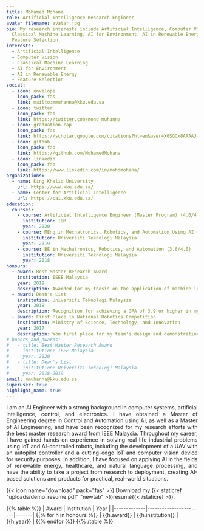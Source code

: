 ```yaml
---
title: Mohamed Mohana
role: Artificial Intelligence Research Engineer
avatar_filename: avatar.jpg
bio: My research interests include Artificial Intelligence, Computer Vision,
  Classical Machine Learning, AI for Environment, AI in Renewable Energy,
  Feature Selection.
interests:
  - Artificial Intelligence
  - Computer Vision
  - Classical Machine Learning
  - AI for Environment
  - AI in Renewable Energy
  - Feature Selection
social:
  - icon: envelope
    icon_pack: fas
    link: mailto:mmuhanna@kku.edu.sa
  - icon: twitter
    icon_pack: fab
    link: https://twitter.com/mohd_muhanna
  - icon: graduation-cap
    icon_pack: fas
    link: https://scholar.google.com/citations?hl=en&user=X0SGCx8AAAAJ
  - icon: github
    icon_pack: fab
    link: https://github.com/MohamedMohana
  - icon: linkedin
    icon_pack: fab
    link: https://www.linkedin.com/in/mohdmohana/
organizations:
  - name: King Khalid University
    url: https://www.kku.edu.sa/
  - name: Center for Artificial Intelligence
    url: https://cai.kku.edu.sa/
education:
  courses:
    - course: Artificial Intelligence Engineer (Master Program) (4.0/4.0)
      institution: IBM
      year: 2020
    - course: MEng in Mechatronics, Robotics, and Automation Using AI (3.9/4.0)
      institution: Universiti Teknologi Malaysia
      year: 2019
    - course: BE in Mechatronics, Robotics, and Automation (3.6/4.0)
      institution: Universiti Teknologi Malaysia
      year: 2018
honours:
  - award: Best Master Research Award
    institution: IEEE Malaysia
    year: 2019
    description: Awarded for my thesis on the application of machine learning in industrial control systems.
  - award: Dean's List
    institution: Universiti Teknologi Malaysia
    year: 2018
    description: Recognition for achieving a GPA of 3.9 or higher in my coursework.
  - award: First Place in National Robotics Competition
    institution: Ministry of Science, Technology, and Innovation
    year: 2017
    description: Won first place for my team's design and demonstration of a humanoid robot.
# honors_and_awards:
#   - title: Best Master Research Award
#     institution: IEEE Malaysia
#     year: 2020
#   - title: Dean's List
#     institution: Universiti Teknologi Malaysia
#     year: 2018-2019
email: mmuhanna@kku.edu.sa
superuser: true
highlight_name: true
---
```


<p align="justify">
I am an AI Engineer with a strong background in computer systems, artificial intelligence, control, and electronics. I have obtained a Master of Engineering degree in Control and Automation using AI, as well as a Master of AI Engineering, and have been recognized for my research efforts with the best master research award from IEEE Malaysia. Throughout my career, I have gained hands-on experience in solving real-life industrial problems using IoT and AI-controlled robots, including the development of a UAV with an autopilot controller and a cutting-edge IoT and computer vision device for security purposes. In addition, I have focused on applying AI in the fields of renewable energy, healthcare, and natural language processing, and have the ability to take a project from research to deployment, creating AI-based solutions and products for practical, real-world situations.
</p>

{{< icon name="download" pack="fas" >}} Download my {{< staticref "uploads/demo_resume.pdf" "newtab" >}}resumé{{< /staticref >}}.

{{% table %}}
| Award       | Institution           | Year  |
|-------------|-----------------------|-------|
{{% for h in honours %}}
| {{h.award}} | {{h.institution}} | {{h.year}} |
{{% endfor %}}
{{% /table %}}
